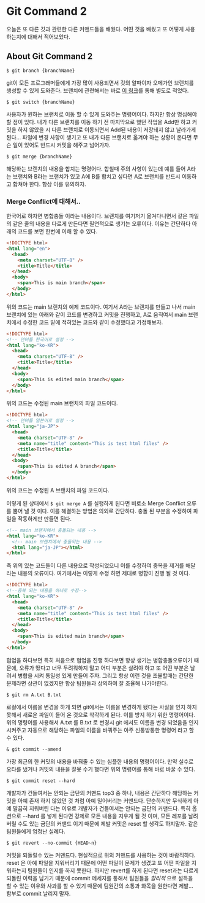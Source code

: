 # Git Command 2

오늘은 또 다른 깃과 관련한 다른 커맨드들을 배웠다. 어떤 것을 배웠고 또 어떻게 사용하는지에 대해서 적어보았다.

## About Git Command 2

`$ git branch {branchName}`

git이 모든 프로그래머들에게 가장 많이 사용되면서 깃의 알파이자 오메가인 브랜치를 생성할 수 있게 도와준다. 브랜치에 관련해서는 바로 [이 링크]()를 통해 별도로 적었다.

`$ git switch {branchName}`

사용자가 원하는 브랜치로 이동 할 수 있게 도와주는 명령어이다. 하지만 항상 명심해야할 점이 있다. 내가 다른 브랜치를 이동 하기 전 마지막으로 했던 작업을 Add만 하고 커밋을 하지 않았을 시 다른 브랜치로 이동되면서 Add된 내용이 저장돼지 않고 날라가게 된다...
파일에 변경 사항이 생기고 또 내가 다른 브랜치로 옮겨야 하는 상황이 온다면 무슨 일이 있어도 반드시 커밋을 해주고 넘어가자.

`$ git merge {branchName}`

해당하는 브랜치의 내용을 합치는 명령어다. 합칠때 주의 사항이 있는데 예를 들어 A라는 브랜치와 B라는 브랜치가 있고 A에 B를 합치고 싶다면 A로 브랜치를 반드시 이동하고 합쳐야 한다. 항상 이를 유의하자.

### Merge Conflict에 대해서..

한국어로 하자면 병합충돌 이라는 내용이다. 브랜치를 여기저기 옮겨다니면서 같은 파일의 같은 줄의 내용을 다르게 만든다면 필연적으로 생기는 오류이다. 이유는 간단하다 아래의 코드를 보면 한번에 이해 할 수 있다.

```html
<!DOCTYPE html>
<html lang="en">
  <head>
    <meta charset="UTF-8" />
    <title>Title</title>
  </head>
  <body>
    <span>This is main branch</span>
  </body>
</html>
```

위의 코드는 main 브랜치의 예제 코드이다. 여기서 A라는 브랜치를 만들고 나서 main 브랜치에 있는 아래와 같이 코드를 변경하고 커밋을 진행하고, A로 움직여서 main 브랜치에서 수정한 코드 밑에 적혀있는 코드와 같이 수정했다고 가정해보자.

```html
<!DOCTYPE html>
<!-- 언어를 한국어로 설정 -->
<html lang="ko-KR">
  <head>
    <meta charset="UTF-8" />
    <title>Title</title>
  </head>
  <body>
    <span>This is edited main branch</span>
  </body>
</html>
```

위의 코드는 수정된 main 브랜치의 파일 코드이다.

```html
<!DOCTYPE html>
<!-- 언어를 일본어로 설정 -->
<html lang="ja-JP">
  <head>
    <meta charset="UTF-8" />
    <meta name="title" content="This is test html files" />
    <title>Title</title>
  </head>
  <body>
    <span>This is edited A branch</span>
  </body>
</html>
```

위의 코드는 수정된 A 브랜치의 파일 코드이다.

이렇게 된 상태에서 `$ git merge A` 를 실행하게 된다면 비로소 Merge Conflict 오류를 뿜어 낼 것 이다. 이를 해결하는 방법은 의외로 간단하다. 충돌 된 부분을 수정하여 파일을 작동하게만 만들면 된다.

```html
<!-- main 브랜치에서 충돌되는 내용 -->
<html lang="ko-KR">
  <!-- main 브랜치에서 충돌되는 내용 -->
  <html lang="ja-JP"></html>
</html>
```

즉 위의 있는 코드들이 다른 내용으로 작성되었으니 이를 수정하여 중복을 제거를 해달라는 내용의 오류이다. 여기에서는 이렇게 수정 하면 제대로 병합이 진행 될 것 이다.

```html
<!DOCTYPE html>
<!--중복 되는 내용을 하나로 수정-->
<html lang="ko-KR">
  <head>
    <meta charset="UTF-8" />
    <meta name="title" content="This is test html files" />
    <title>Title</title>
  </head>
  <body>
    <span>This is edited main branch</span>
  </body>
</html>
```

협업을 하다보면 특히 처음으로 협업을 진행 하다보면 항상 생기는 병합충돌오류이기 때문에, 오류가 떴다고 너무 두려워하지 말고 어디 부분은 살려야 하고 또 어떤 부분은 날려서 병합을 시켜 통일성 있게 만들어 주자.
그리고 항상 이런 것을 조율할때는 간단한 문제라면 상관이 없겠지만 항상 팀원들과 상의하여 잘 조율해 나가야한다.

`$ git rm A.txt B.txt `

로컬에서 이름을 변경을 하게 되면 git에서는 이름을 변경하게 됐다는 사실을 인지 하지 못해서 새로운 파일이 들어 온 것으로 착각하게 된다. 이를 방지 하기 위한 명령어이다.
위의 명령어를 사용해서 A.txt 를 B.txt 로 변경시 git 에서도 이름을 변경 되었음을 인지 시켜주고 자동으로 해당하는 파일의 이름을 바꿔주는 아주 신통방통한 명령어 라고 할 수 있다.

`& git commit --amend`

가장 최근의 한 커밋의 내용을 바꿔줄 수 있는 심플한 내용의 명령어이다. 만약 실수로 오타를 냈거나 커밋의 내용을 잘못 수기 했다면 위의 명령어를 통해 바로 바꿀 수 있다.

`$ git commit reset --hard`

개발자가 건들여서는 안되는 금단의 커맨드 top3 중 하나, 내용은 간단하다 해당하는 커밋을 아예 존재 하지 않았던 것 처럼 아예 밀어버리는 커맨드다. 단순하지만 무식하게 아예 말끔히 지워버린 다는 이유로 개발자가 건들여서는 안되는 금단의 커맨드다.
특히 옵션으로 --hard 를 넣게 된다면 강제로 모든 내용을 지우게 될 것 이며, 모든 레포를 날려버릴 수도 있는 금단의 커맨드 이기 때문에 제발 커밋은 reset 할 생각도 하지말자. 같은 팀원들에게 엄청난 실례다.

`$ git revert --no-commit {HEAD~n}`

커밋을 되돌릴수 있는 커맨드다. 현실적으로 위의 커맨드를 사용하는 것이 바람직하다. reset 은 아예 파일을 지워버리기 때문에 어떤 파일이 문제가 생겼고 또 어떤 파일을 지워하는지 팀원들이 인지를 하지 못한다.
하지만 revert를 하게 된다면 reset과는 다르게 되돌린 이력을 남기기 때문에 commit 메세지를 통해서 팀원들을 _합리적_ 으로 설득을 할 수 있는 이유와 사과를 할 수 있기 때문에 팀원간의 소통과 화목을 원한다면 제발... 함부로 commit 날리지 말자.
